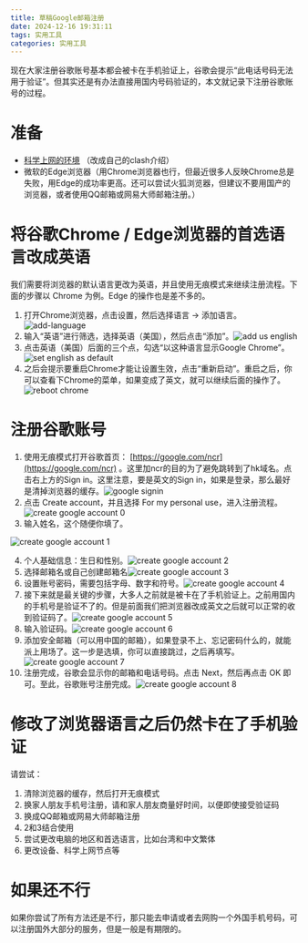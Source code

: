 ```yaml
---
title: 草稿Google邮箱注册
date: 2024-12-16 19:31:11
tags: 实用工具
categories: 实用工具
---
```

现在大家注册谷歌账号基本都会被卡在手机验证上，谷歌会提示“此电话号码无法用于验证”。但其实还是有办法直接用国内号码验证的，本文就记录下注册谷歌账号的过程。

# 准备

* [科学上网的环境]() （改成自己的clash介绍）
* 微软的Edge浏览器（用Chrome浏览器也行，但最近很多人反映Chrome总是失败，用Edge的成功率更高。还可以尝试火狐浏览器，但建议不要用国产的浏览器，或者使用QQ邮箱或网易大师邮箱注册。）

# 将谷歌Chrome / Edge浏览器的首选语言改成英语

我们需要将浏览器的默认语言更改为英语，并且使用无痕模式来继续注册流程。下面的步骤以 Chrome 为例。Edge 的操作也是差不多的。

1. 打开Chrome浏览器，点击设置，然后选择语言 -> 添加语言。![add-language](https://cdn.jsdelivr.net/gh/daxianz/image-resource/add-language.webp)
2. 输入“英语”进行筛选，选择英语（美国），然后点击“添加”。![add us english](https://cdn.jsdelivr.net/gh/daxianz/image-resource/add-us-english.webp)
3. 点击英语（美国）后面的三个点，勾选“以这种语言显示Google Chrome”。![set english as default](https://cdn.jsdelivr.net/gh/daxianz/image-resource/set-english-as-default.webp)
4. 之后会提示要重启Chrome才能让设置生效，点击“重新启动”。重启之后，你可以查看下Chrome的菜单，如果变成了英文，就可以继续后面的操作了。![reboot chrome](https://cdn.jsdelivr.net/gh/daxianz/image-resource/reboot-chrome.webp)

# 注册谷歌账号

1. 使用无痕模式打开谷歌首页： [https://google.com/ncr](https://google.com/ncr) 。这里加ncr的目的为了避免跳转到了hk域名。点击右上方的Sign in。这里注意，要是英文的Sign in，如果是登录，那么最好是清掉浏览器的缓存。![google signin](https://cdn.jsdelivr.net/gh/daxianz/image-resource/google-signin.webp)
2. 点击 Create account，并且选择 For my personal use，进入注册流程。![create google account 0](https://cdn.jsdelivr.net/gh/daxianz/image-resource/create-google-account-0.webp)
3. 输入姓名，这个随便你填了。

![create google account 1](https://cdn.jsdelivr.net/gh/daxianz/image-resource/create-google-account-1.webp)

4. 个人基础信息：生日和性别。![create google account 2](https://cdn.jsdelivr.net/gh/daxianz/image-resource/create-google-account-2.webp)
5. 选择邮箱名或自己创建邮箱名![create google account 3](https://cdn.jsdelivr.net/gh/daxianz/image-resource/create-google-account-3.webp)
6. 设置账号密码，需要包括字母、数字和符号。![create google account 4](https://cdn.jsdelivr.net/gh/daxianz/image-resource/create-google-account-4.webp)
7. 接下来就是最关键的步骤，大多人之前就是被卡在了手机验证上。之前用国内的手机号是验证不了的。但是前面我们把浏览器改成英文之后就可以正常的收到验证码了。![create google account 5](https://cdn.jsdelivr.net/gh/daxianz/image-resource/create-google-account-5.webp)
8. 输入验证码。![create google account 6](https://cdn.jsdelivr.net/gh/daxianz/image-resource/create-google-account-6.webp)
9. 添加安全邮箱（可以用中国的邮箱），如果登录不上、忘记密码什么的，就能派上用场了。这一步是选填，你可以直接跳过，之后再填写。![create google account 7](https://cdn.jsdelivr.net/gh/daxianz/image-resource/create-google-account-7.webp)
10. 注册完成，谷歌会显示你的邮箱和电话号码。点击 Next，然后再点击 OK 即可。至此，谷歌账号注册完成。![create google account 8](https://cdn.jsdelivr.net/gh/daxianz/image-resource/create-google-account-8.webp)

# 修改了浏览器语言之后仍然卡在了手机验证

请尝试：

1. 清除浏览器的缓存，然后打开无痕模式
2. 换家人朋友手机号注册，请和家人朋友商量好时间，以便即使接受验证码
3. 换成QQ邮箱或网易大师邮箱注册
4. 2和3结合使用
5. 尝试更改电脑的地区和首选语言，比如台湾和中文繁体
6. 更改设备、科学上网节点等

# 如果还不行

如果你尝试了所有方法还是不行，那只能去申请或者去网购一个外国手机号码，可以注册国外大部分的服务，但是一般是有期限的。
